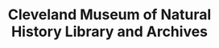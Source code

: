 ---
layout: repo
title: "Cleveland Museum of Natural History Library and Archives"
id: 371
permalink: repos/371/
---